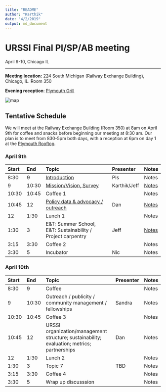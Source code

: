 ```yaml
---
title: "README"
author: "Karthik"
date: "4/2/2019"
output: md_document
---
```




# URSSI Final PI/SP/AB meeting

April 9-10, Chicago IL

---


**Meeting location:** 224 South Michigan (Railway Exchange Building), Chicago, IL. Room 350

**Evening reception**: [Plymouth Grill](http://plymouthgrill.com/rooftop-bar-grill/)




![map](https://i.imgur.com/FbPJkqp.png)

## Tentative Schedule

We will meet at the Railway Exchange Building (Room 350) at 8am on April 9th for
coffee and snacks before beginning our meeting at 8:30 am. Our plan is
to meet from 830-5pm both days, with a reception at 6pm on day 1 at the [Plymouth Rooftop](http://plymouthgrill.com/rooftop-bar-grill/).



### April 9th


|Start |End   |Topic                                                                                                                      |Presenter    |Notes                                                                                                     |
|:-----|:-----|:--------------------------------------------------------------------------------------------------------------------------|:------------|:---------------------------------------------------------------------------------------------------------|
|8:30  |9     |[Introduction](http://inundata.org/talks/urssi_final/#/)                                                                   |PIs          |Notes                                                                                                     |
|9     |10:30 |[Mission/Vision, Survey](https://docs.google.com/document/d/1p5oKE-ke-ov0dBCk8xu8m13O-qWRrZVVlMHjKvjPgqM/edit?usp=sharing) |Karthik/Jeff |[Notes](https://docs.google.com/document/d/1vQsQvp5MzD9l0zNel7QODKDXsH9lAdRFvGPHRntH5Ik/edit?usp=sharing) |
|10:30 |10:45 |Coffee 1                                                                                                                   |             |Notes                                                                                                     |
|10:45 |12    |[Policy data & advocacy / outreach](https://github.com/si2-urssi/final_workshop/blob/master/slides/URSSI-policy.pdf)       |Dan          |[Notes](https://docs.google.com/document/d/10KdXBCWoCx8zC_WKbTL4CShNQc__mLbpuono2WE6lM4/edit)             |
|12    |1:30  |Lunch 1                                                                                                                    |             |Notes                                                                                                     |
|1:30  |3     |E&T: Summer School, E&T: Sustainability / Project carpentry                                                                |Jeff         |[Notes](https://docs.google.com/document/d/1K6S59HKbsO2FvQgtE9pvaIbV8jizvfJ6jrVYqTFvouY/edit?usp=sharing) |
|3:15  |3:30  |Coffee 2                                                                                                                   |             |Notes                                                                                                     |
|3:30  |5     |Incubator                                                                                                                  |Nic          |Notes                                                                                                     |

### April 10th


|Start |End   |Topic                                                                                      |Presenter |Notes |
|:-----|:-----|:------------------------------------------------------------------------------------------|:---------|:-----|
|8:30  |9     |Coffee                                                                                     |          |Notes |
|9     |10:30 |Outreach / publicity / community management / fellowships                                  |Sandra    |Notes |
|10:30 |10:45 |Coffee 3                                                                                   |          |Notes |
|10:45 |12    |URSSI organization/management structure; sustainability; evaluation; metrics; partnerships |Dan       |Notes |
|12    |1:30  |Lunch 2                                                                                    |          |Notes |
|1:30  |3     |Topic 7                                                                                    |TBD       |Notes |
|3:15  |3:30  |Coffee 4                                                                                   |          |Notes |
|3:30  |5     |Wrap up discusssion                                                                        |          |Notes |

